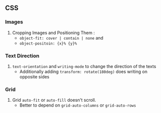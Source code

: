 ## CSS

### Images

1. Cropping Images and Positioning Them :
    - `object-fit: cover | contain | none` and
    - `object-positoin: {x}% {y}%`


### Text Direction

1. `text-orientation` and `writing-mode` to change the direction of the texts
    - Additionally adding `transform: rotate(180deg)` does writing on opposite sides

### Grid

1. Grid `auto-fit` or `auto-fill` doesn't scroll.
    - Better to depend on `grid-auto-columns` or `grid-auto-rows`
